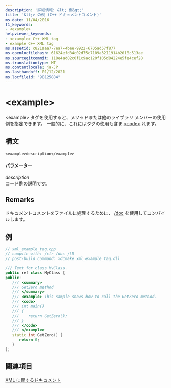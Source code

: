 ```yaml
---
description: '詳細情報: &lt; 例&gt;'
title: '&lt;> の例 (C++ ドキュメントコメント)'
ms.date: 11/04/2016
f1_keywords:
- <example>
helpviewer_keywords:
- <example> C++ XML tag
- example C++ XML tag
ms.assetid: c821aaa7-7ea7-4bee-9922-6705ad57f877
ms.openlocfilehash: 61624efd34c02d75c7109a3211914b2018c513ae
ms.sourcegitcommit: 118e4ad82c0f1c9ac120f105d84224e5fe4cef28
ms.translationtype: MT
ms.contentlocale: ja-JP
ms.lasthandoff: 01/12/2021
ms.locfileid: "98125884"
---
```

# <a name="ltexamplegt"></a>&lt;example&gt;

\<example> タグを使用すると、メソッドまたは他のライブラリ メンバーの使用例を指定できます。 一般的に、これにはタグの使用も含ま [\<code>](code-visual-cpp.md) れます。

## <a name="syntax"></a>構文

```
<example>description</example>
```

#### <a name="parameters"></a>パラメーター

*description*<br/>
コード例の説明です。

## <a name="remarks"></a>Remarks

ドキュメントコメントをファイルに処理するために、 [/doc](doc-process-documentation-comments-c-cpp.md) を使用してコンパイルします。

## <a name="example"></a>例

```cpp
// xml_example_tag.cpp
// compile with: /clr /doc /LD
// post-build command: xdcmake xml_example_tag.dll

/// Text for class MyClass.
public ref class MyClass {
public:
   /// <summary>
   /// GetZero method
   /// </summary>
   /// <example> This sample shows how to call the GetZero method.
   /// <code>
   /// int main()
   /// {
   ///    return GetZero();
   /// }
   /// </code>
   /// </example>
   static int GetZero() {
      return 0;
   }
};
```

## <a name="see-also"></a>関連項目

[XML に関するドキュメント](xml-documentation-visual-cpp.md)

